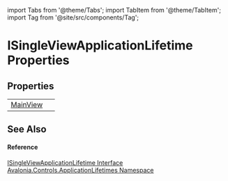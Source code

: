 import Tabs from '@theme/Tabs'; 
import TabItem from '@theme/TabItem'; 
import Tag from '@site/src/components/Tag'; 

# ISingleViewApplicationLifetime Properties




## Properties
<table>
<tr>
<td><a href="P_Avalonia_Controls_ApplicationLifetimes_ISingleViewApplicationLifetime_MainView">MainView</a></td>
<td> </td>
</tr>
</table>

## See Also


#### Reference
<a href="T_Avalonia_Controls_ApplicationLifetimes_ISingleViewApplicationLifetime">ISingleViewApplicationLifetime Interface</a>  
<a href="N_Avalonia_Controls_ApplicationLifetimes">Avalonia.Controls.ApplicationLifetimes Namespace</a>  
